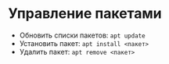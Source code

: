 # Управление пакетами

- Обновить списки пакетов: `apt update`
- Установить пакет: `apt install <пакет>`
- Удалить пакет: `apt remove <пакет>`
